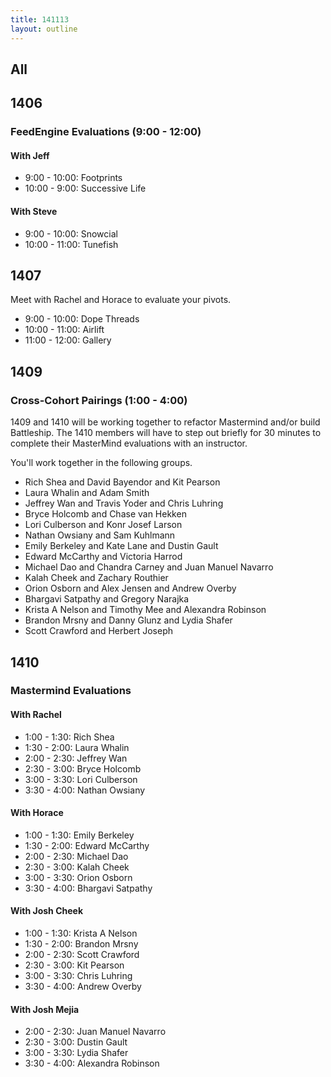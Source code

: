 ```yaml
---
title: 141113
layout: outline
---
```


## All

## 1406

### FeedEngine Evaluations (9:00 - 12:00)

#### With Jeff

* 9:00 - 10:00: Footprints
* 10:00 - 9:00: Successive Life

#### With Steve

* 9:00 - 10:00: Snowcial
* 10:00 - 11:00: Tunefish

## 1407

Meet with Rachel and Horace to evaluate your pivots.

* 9:00 - 10:00: Dope Threads
* 10:00 - 11:00: Airlift
* 11:00 - 12:00: Gallery

## 1409

### Cross-Cohort Pairings (1:00 - 4:00)

1409 and 1410 will be working together to refactor Mastermind and/or build Battleship. The 1410 members will have to step out briefly for 30 minutes to complete their MasterMind evaluations with an instructor.

You'll work together in the following groups.

* Rich Shea and David Bayendor and Kit Pearson
* Laura Whalin and Adam Smith
* Jeffrey Wan and Travis Yoder and Chris Luhring
* Bryce Holcomb and Chase van Hekken
* Lori Culberson and Konr Josef Larson
* Nathan Owsiany and Sam Kuhlmann
* Emily Berkeley and Kate Lane and Dustin Gault
* Edward McCarthy and Victoria Harrod
* Michael Dao and Chandra Carney and Juan Manuel Navarro
* Kalah Cheek and Zachary Routhier
* Orion Osborn and Alex Jensen and Andrew Overby
* Bhargavi Satpathy and Gregory Narajka
* Krista A Nelson and Timothy Mee and Alexandra Robinson
* Brandon Mrsny and Danny Glunz and Lydia Shafer
* Scott Crawford and Herbert Joseph

## 1410

### Mastermind Evaluations

#### With Rachel

* 1:00 - 1:30: Rich Shea
* 1:30 - 2:00: Laura Whalin
* 2:00 - 2:30: Jeffrey Wan
* 2:30 - 3:00: Bryce Holcomb
* 3:00 - 3:30: Lori Culberson
* 3:30 - 4:00: Nathan Owsiany

#### With Horace

* 1:00 - 1:30: Emily Berkeley
* 1:30 - 2:00: Edward McCarthy
* 2:00 - 2:30: Michael Dao
* 2:30 - 3:00: Kalah Cheek
* 3:00 - 3:30: Orion Osborn
* 3:30 - 4:00: Bhargavi Satpathy

#### With Josh Cheek

* 1:00 - 1:30: Krista A Nelson
* 1:30 - 2:00: Brandon Mrsny
* 2:00 - 2:30: Scott Crawford
* 2:30 - 3:00: Kit Pearson
* 3:00 - 3:30: Chris Luhring
* 3:30 - 4:00: Andrew Overby

#### With Josh Mejia

* 2:00 - 2:30: Juan Manuel Navarro
* 2:30 - 3:00: Dustin Gault
* 3:00 - 3:30: Lydia Shafer
* 3:30 - 4:00: Alexandra Robinson

